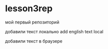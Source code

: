 ﻿# lesson3rep
мой первый репозиторий

добавили текст локально add english text local

добавили текст в браузере

